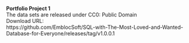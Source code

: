 </br>
<b>Portfolio Project 1</b></br>
The data sets are released under CC0: Public Domain </br>
Download URL: </br>
https://github.com/EmblocSoft/SQL-with-The-Most-Loved-and-Wanted-Database-for-Everyone/releases/tag/v1.0.0.1

</br></br>

